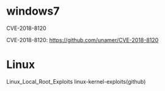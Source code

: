 # windows7
CVE-2018-8120


CVE-2018-8120: https://github.com/unamer/CVE-2018-8120

# Linux
Linux_Local_Root_Exploits
linux-kernel-exploits(github)
